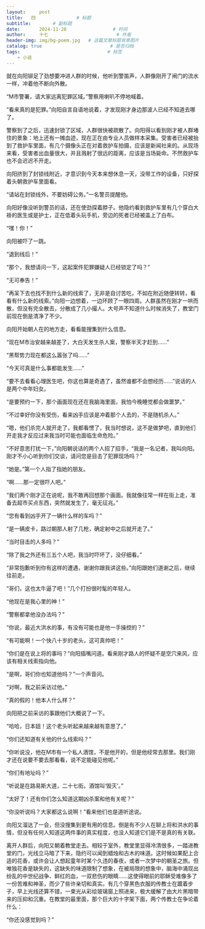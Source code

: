 ```yaml
---
layout:     post                       
title:   四               # 标题
subtitle:        # 副标题
date:       2024-11-28                 # 时间
author:     十七                         # 作者
header-img: img/bg-poem.jpg   # 这篇文章标题背景图片
catalog: true                         # 是否归档
tags:                                # 标签
    - 小说
---
```

就在向阳铆足了劲想要冲进人群的时候，他听到警笛声，人群像刚开了闸门的流水一样，冲着他不断向外散。

“M市警署，请大家远离犯罪区域。”警察用喇叭不停地喊着。

“看来真的是犯罪。”向阳自言自语地说着，才发现刚才身边那波人已经不知道去哪了。

警察到了之后，迅速封锁了区域，人群很快被疏散了。向阳得以看到刚才被人群堵住的景象：地上还有一摊血迹，现在正在由专业人员做样本采集。受害者已经被抬到了救护车里面，有几个摄像头正在对着救护车拍摄，应该是新闻社来的。从现场来看，受害者出血量很大，并且溅射了很远的距离，应该是当场毙命。不然救护车也不会迟迟不开走。

向阳挤到了封锁线附近，才意识到今天本来想休息一天，没带工作的设备，只好探着头朝救护车里面看。

“请站在封锁线外，不要妨碍公务。”一名警员提醒他。

向阳好像没听到警员的话，还在使劲探着脖子。他隐约看到救护车里有几个穿白大褂的医生或是护士，正在低着头玩手机，旁边的死者已经被盖上了白布。

“嘿！你！”

向阳被吓了一跳。

“退到线后！”

“那个，我想请问一下，这起案件犯罪嫌疑人已经锁定了吗？”

“无可奉告！”

“再呆下去也找不到什么新的线索了，无非是自讨苦吃，不如在附近随便转转，看看有什么新的线索。”向阳一边想着，一边环顾了一眼四周。人群虽然在刚才一哄而散，但没有完全散去，分散成了几小撮人。大号声不知道什么时候消失了，教堂门前现在倒是清净了不少。

向阳开始朝人在的地方走，看看能搜集到什么信息。

“现在M市治安越来越差了，大白天发生杀人案，警察半天才赶到……”

“黑帮势力现在都这么嚣张了吗……”

“今天可真是什么事都能发生……”

“要不去看看心理医生吧，你这也算是奇遇了，虽然谁都不会想经历……”说话的人是两个中年妇女。

“是要预约一下，那个画面现在还在我脑海里面，我怕今晚睡觉都会做噩梦。”

“不过幸好你没有受伤，看来凶手应该是冲着那个人去的，不是随机杀人。”

“嗯，他们杀完人就开走了，我都看愣了，我当时想说，这不是做梦吧，直到他们开走我才反应过来我当时可能也面临生命危险。”

“不好意思打扰一下，”向阳朝说话的两个人招了招手，“我是一名记者，我叫向阳。刚才不小心听到你们交谈，请问您是目击了犯罪现场吗？”

“她是。”第一个人指了指她的朋友。

“啊……那一定很吓人吧。”

“我们两个刚才正在说呢，我不敢再回想那个画面。我就像往常一样在街上走，准备去超市买点东西，突然就发生了，毫无征兆。”

“您有看到凶手开了一辆什么样的车吗？”

“是一辆皮卡，路过朝那人射了几枪，确定射中之后就开走了。”

“当时目击的人多吗？”

“除了我之外还有三五个人吧，我当时吓坏了，没仔细看。”

“非常抱歉听到你有这样的遭遇，谢谢你跟我讲这些。”向阳跟她们道谢之后，继续往前走。

“哥们，这也太牛逼了吧！”几个打扮很时髦的年轻人。

“他现在是我心里的神！”

“警察都拿他没办法吗？”

“你说，最近大洪水的事，有没有可能也是他一手操控的？”

“有可能啊！一个快八十岁的老头，这可真帅吧！”

“你们是在说上将的事吗？”向阳插嘴问道。看来刚才路人的怀疑不是空穴来风，应该有相关线索指向他。

“是啊，哥们你也知道他吗？”一个声音问。

“对啊，我之前采访过他。”

“真的假的！他本人什么样？”

向阳把之前采访的事跟他们大概说了一下。

“哈哈，日本妞！这个老头听起来越来越有意思了。”

“你们还知道有关他的什么线索吗？”

“你听说没，他在M市有一个私人酒馆，不是他开的，但是他经常去那里。我们刚才还在说要不要去那看看，说不定能碰见他呢。”

“你们有地址吗？”

“听说是在路易斯大道，二十七街。酒馆叫‘毁灭’。”

“太好了！还有你们怎么知道这期凶杀案和他有关呢？”

“你没听说吗？大家都这么说啊！”看来他们也是道听途说。

向阳又溜达了一会，但没搜集到更有用的信息。倒是有不少人在聊上将和洪水的事情，但没有任何人知道这两件事的真实程度，也没人知道它们是不是真的有关联。

离开人群后，向阳又朝着教堂走去。相较于室外，教堂里显得冷清很多，一踏进教堂的门，光线立马暗了下来，隐约可以闻到蜡烛和古木的味道。这时候如果配上合适的花香，或许会让人想起童年时某个久违的春夜，或者一次梦中的朝圣之旅。但唯独花香是缺失的，这缺失的味道限制了想象，在被局限的想象中，脑海中涌现出纷乱的中世纪战争、鲜红的血，一双悲伤的眼睛……这使得眼前的耶稣受难像多了一份苦难和神圣，而少了些许亲切和真实。有几个穿黑色衣服的传教士在踱着步子，早上光线还算不错，一束光从彩绘玻璃窗上照进来，极大缓解了由大片黑暗带来的压抑和沉重。在教堂的最里面，那个巨大的十字架下面，两个传教士在争论着什么：

“你还没感觉到吗？”
